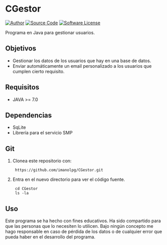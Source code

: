 # CGestor

[![Author](http://img.shields.io/badge/author-imanolpg-blue.svg)](https://github.com/imanolpg)
[![Source Code](http://img.shields.io/badge/source-imanolpg/CGestor-blue.svg)](https://github.com/imanolpg/CGestor)
[![Software License](https://img.shields.io/badge/license-GPL2-brightgreen.svg)](LICENSE)

Programa en Java para gestionar usuarios.

## Objetivos

- Gestionar los datos de los usuarios que hay en una base de datos.
- Enviar automáticamente un email personalizado a los usuarios que cumplen cierto requisito.

## Requisitos

- JAVA >= 7.0

## Dependencias

- SqLite
- Librería para el servicio SMP

## Git

1. Clonea este repositorio con:

        https://github.com/imanolpg/CGestor.git
    
2. Entra en el nuevo directorio para ver el código fuente.

        cd CGestor
        ls -la
        
        
## Uso

Este programa se ha hecho con fines educativos. Ha sido compartido para que las personas que lo necesiten lo utilicen. Bajo ningún concepto me hago responsable en caso de pérdida de los datos o de cualquier error que pueda haber en el desarrollo del programa.
